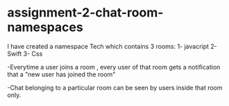 # assignment-2-chat-room-namespaces
I have created a namespace Tech which contains 3 rooms:
1- javacript
2- Swift
3- Css

-Everytime a user joins a room , every user of that room gets a notification that a "new user has joined the room"

-Chat belonging to a particular room can be seen by users inside that room only.

